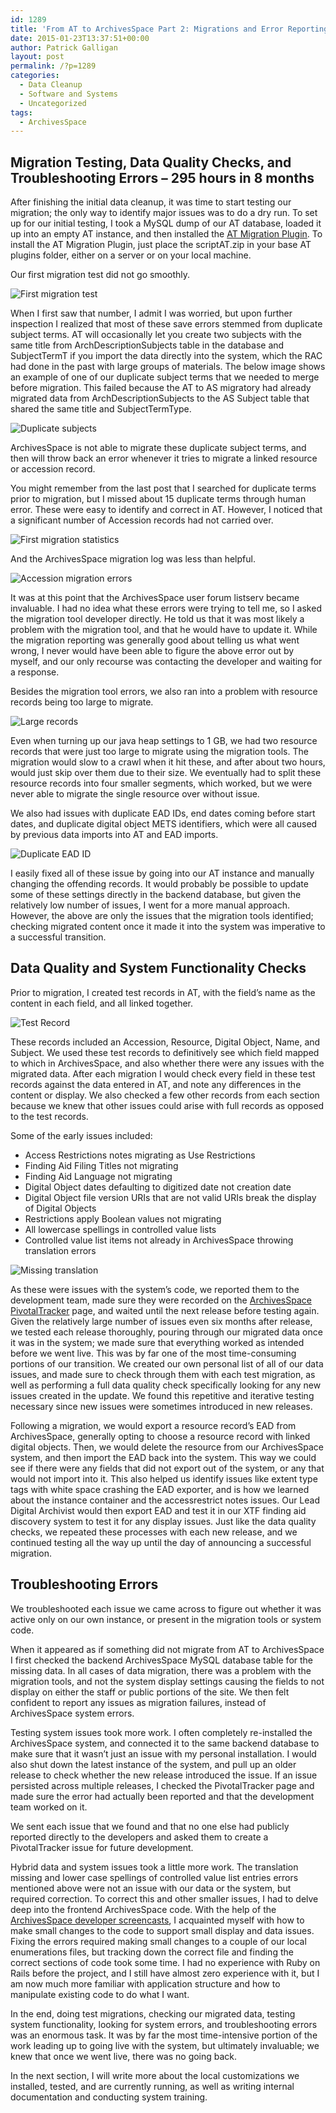 ```yaml
---
id: 1289
title: 'From AT to ArchivesSpace Part 2: Migrations and Error Reporting'
date: 2015-01-23T13:37:51+00:00
author: Patrick Galligan
layout: post
permalink: /?p=1289
categories:
  - Data Cleanup
  - Software and Systems
  - Uncategorized
tags:
  - ArchivesSpace
---
```

## Migration Testing, Data Quality Checks, and Troubleshooting Errors – 295 hours in 8 months

After finishing the initial data cleanup, it was time to start testing our migration; the only way to identify major issues was to do a dry run. To set up for our initial testing, I took a MySQL dump of our AT database, loaded it up into an empty AT instance, and then installed the [AT Migration Plugin](https://github.com/archivesspace/at-migration/releases). To install the AT Migration Plugin, just place the scriptAT.zip in your base AT plugins folder, either on a server or on your local machine.

Our first migration test did not go smoothly.<!--more-->

![First migration test](http://rockarch.org/programs/digital/bitsandbytes/wp-content/uploads/2015/01/First-migration.jpg)

When I first saw that number, I admit I was worried, but upon further inspection I realized that most of these save errors stemmed from duplicate subject terms. AT will occasionally let you create two subjects with the same title from ArchDescriptionSubjects table in the database and SubjectTermT if you import the data directly into the system, which the RAC had done in the past with large groups of materials. The below image shows an example of one of our duplicate subject terms that we needed to merge before migration. This failed because the AT to AS migratory had already migrated data from ArchDescriptionSubjects to the AS Subject table that shared the same title and SubjectTermType.

![Duplicate subjects](http://rockarch.org/programs/digital/bitsandbytes/wp-content/uploads/2015/01/Duplicate-Subjects.jpg)

ArchivesSpace is not able to migrate these duplicate subject terms, and then will throw back an error whenever it tries to migrate a linked resource or accession record.

You might remember from the last post that I searched for duplicate terms prior to migration, but I missed about 15 duplicate terms through human error. These were easy to identify and correct in AT. However, I noticed that a significant number of Accession records had not carried over.

![First migration statistics](http://rockarch.org/programs/digital/bitsandbytes/wp-content/uploads/2015/01/First-migration-stats.jpg)

And the ArchivesSpace migration log was less than helpful.

![Accession migration errors](http://rockarch.org/programs/digital/bitsandbytes/wp-content/uploads/2015/01/Accession-Error-Migration.jpg)

It was at this point that the ArchivesSpace user forum listserv became invaluable. I had no idea what these errors were trying to tell me, so I asked the migration tool developer directly. He told us that it was most likely a problem with the migration tool, and that he would have to update it. While the migration reporting was generally good about telling us what went wrong, I never would have been able to figure the above error out by myself, and our only recourse was contacting the developer and waiting for a response.

Besides the migration tool errors, we also ran into a problem with resource records being too large to migrate.

![Large records](http://rockarch.org/programs/digital/bitsandbytes/wp-content/uploads/2015/01/Too-large-to-migrate.jpg)

Even when turning up our java heap settings to 1 GB, we had two resource records that were just too large to migrate using the migration tools. The migration would slow to a crawl when it hit these, and after about two hours, would just skip over them due to their size. We eventually had to split these resource records into four smaller segments, which worked, but we were never able to migrate the single resource over without issue.

We also had issues with duplicate EAD IDs, end dates coming before start dates, and duplicate digital object METS identifiers, which were all caused by previous data imports into AT and EAD imports.

![Duplicate EAD ID](http://rockarch.org/programs/digital/bitsandbytes/wp-content/uploads/2015/01/Duplicate-EAD-ID.jpg)

I easily fixed all of these issue by going into our AT instance and manually changing the offending records. It would probably be possible to update some of these settings directly in the backend database, but given the relatively low number of issues, I went for a more manual approach. However, the above are only the issues that the migration tools identified; checking migrated content once it made it into the system was imperative to a successful transition.

## Data Quality and System Functionality Checks

Prior to migration, I created test records in AT, with the field’s name as the content in each field, and all linked together.

![Test Record](http://rockarch.org/programs/digital/bitsandbytes/wp-content/uploads/2015/01/Test-Record.jpg)

These records included an Accession, Resource, Digital Object, Name, and Subject. We used these test records to definitively see which field mapped to which in ArchivesSpace, and also whether there were any issues with the migrated data. After each migration I would check every field in these test records against the data entered in AT, and note any differences in the content or display. We also checked a few other records from each section because we knew that other issues could arise with full records as opposed to the test records.

Some of the early issues included:

* Access Restrictions notes migrating as Use Restrictions
* Finding Aid Filing Titles not migrating
* Finding Aid Language not migrating
* Digital Object dates defaulting to digitized date not creation date
* Digital Object file version URIs that are not valid URIs break the display of Digital Objects
* Restrictions apply Boolean values not migrating
* All lowercase spellings in controlled value lists
* Controlled value list items not already in ArchivesSpace throwing translation errors

![Missing translation](http://rockarch.org/programs/digital/bitsandbytes/wp-content/uploads/2015/01/translation-missing.jpg)

As these were issues with the system’s code, we reported them to the development team, made sure they were recorded on the [ArchivesSpace PivotalTracker](https://www.pivotaltracker.com/n/projects/386247) page, and waited until the next release before testing again. Given the relatively large number of issues even six months after release, we tested each release thoroughly, pouring through our migrated data once it was in the system; we made sure that everything worked as intended before we went live. This was by far one of the most time-consuming portions of our transition. We created our own personal list of all of our data issues, and made sure to check through them with each test migration, as well as performing a full data quality check specifically looking for any new issues created in the update. We found this repetitive and iterative testing necessary since new issues were sometimes introduced in new releases.

Following a migration, we would export a resource record’s EAD from ArchivesSpace, generally opting to choose a resource record with linked digital objects. Then, we would delete the resource from our ArchivesSpace system, and then import the EAD back into the system. This way we could see if there were any fields that did not export out of the system, or any that would not import into it. This also helped us identify issues like extent type tags with white space crashing the EAD exporter, and is how we learned about the instance container and the accessrestrict notes issues. Our Lead Digital Archivist would then export EAD and test it in our XTF finding aid discovery system to test it for any display issues. Just like the data quality checks, we repeated these processes with each new release, and we continued testing all the way up until the day of announcing a successful migration.

## Troubleshooting Errors

We troubleshooted each issue we came across to figure out whether it was active only on our own instance, or present in the migration tools or system code.

When it appeared as if something did not migrate from AT to ArchivesSpace I first checked the backend ArchivesSpace MySQL database table for the missing data. In all cases of data migration, there was a problem with the migration tools, and not the system display settings causing the fields to not display on either the staff or public portions of the site. We then felt confident to report any issues as migration failures, instead of ArchivesSpace system errors.

Testing system issues took more work. I often completely re-installed the ArchivesSpace system, and connected it to the same backend database to make sure that it wasn’t just an issue with my personal installation. I would also shut down the latest instance of the system, and pull up an older release to check whether the new release introduced the issue. If an issue persisted across multiple releases, I checked the PivotalTracker page and made sure the error had actually been reported and that the development team worked on it.

We sent each issue that we found and that no one else had publicly reported directly to the developers and asked them to create a PivotalTracker issue for future development.

Hybrid data and system issues took a little more work. The translation missing and lower case spellings of controlled value list entries errors mentioned above were not an issue with our data or the system, but required correction. To correct this and other smaller issues, I had to delve deep into the frontend ArchivesSpace code. With the help of the [ArchivesSpace developer screencasts](https://www.youtube.com/playlist?list=PLJFitFaE9AY_DDlhl3Kq_vFeX27F1yt6I), I acquainted myself with how to make small changes to the code to support small display and data issues. Fixing the errors required making small changes to a couple of our local enumerations files, but tracking down the correct file and finding the correct sections of code took some time. I had no experience with Ruby on Rails before the project, and I still have almost zero experience with it, but I am now much more familiar with application structure and how to manipulate existing code to do what I want.

In the end, doing test migrations, checking our migrated data, testing system functionality, looking for system errors, and troubleshooting errors was an enormous task. It was by far the most time-intensive portion of the work leading up to going live with the system, but ultimately invaluable; we knew that once we went live, there was no going back.

In the next section, I will write more about the local customizations we installed, tested, and are currently running, as well as writing internal documentation and conducting system training.

